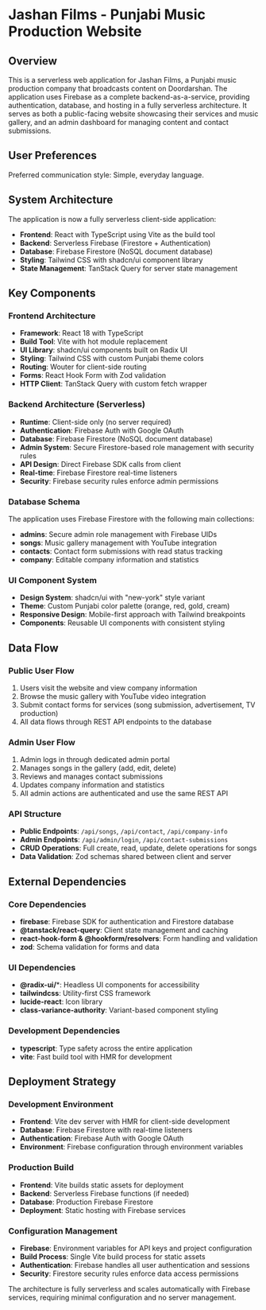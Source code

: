 # Jashan Films - Punjabi Music Production Website

## Overview

This is a serverless web application for Jashan Films, a Punjabi music production company that broadcasts content on Doordarshan. The application uses Firebase as a complete backend-as-a-service, providing authentication, database, and hosting in a fully serverless architecture. It serves as both a public-facing website showcasing their services and music gallery, and an admin dashboard for managing content and contact submissions.

## User Preferences

Preferred communication style: Simple, everyday language.

## System Architecture

The application is now a fully serverless client-side application:

- **Frontend**: React with TypeScript using Vite as the build tool
- **Backend**: Serverless Firebase (Firestore + Authentication)
- **Database**: Firebase Firestore (NoSQL document database)
- **Styling**: Tailwind CSS with shadcn/ui component library
- **State Management**: TanStack Query for server state management

## Key Components

### Frontend Architecture
- **Framework**: React 18 with TypeScript
- **Build Tool**: Vite with hot module replacement
- **UI Library**: shadcn/ui components built on Radix UI
- **Styling**: Tailwind CSS with custom Punjabi theme colors
- **Routing**: Wouter for client-side routing
- **Forms**: React Hook Form with Zod validation
- **HTTP Client**: TanStack Query with custom fetch wrapper

### Backend Architecture (Serverless)
- **Runtime**: Client-side only (no server required)
- **Authentication**: Firebase Auth with Google OAuth
- **Database**: Firebase Firestore (NoSQL document database)
- **Admin System**: Secure Firestore-based role management with security rules
- **API Design**: Direct Firebase SDK calls from client
- **Real-time**: Firebase Firestore real-time listeners
- **Security**: Firebase security rules enforce admin permissions

### Database Schema
The application uses Firebase Firestore with the following main collections:
- **admins**: Secure admin role management with Firebase UIDs
- **songs**: Music gallery management with YouTube integration
- **contacts**: Contact form submissions with read status tracking
- **company**: Editable company information and statistics

### UI Component System
- **Design System**: shadcn/ui with "new-york" style variant
- **Theme**: Custom Punjabi color palette (orange, red, gold, cream)
- **Responsive Design**: Mobile-first approach with Tailwind breakpoints
- **Components**: Reusable UI components with consistent styling

## Data Flow

### Public User Flow
1. Users visit the website and view company information
2. Browse the music gallery with YouTube video integration
3. Submit contact forms for services (song submission, advertisement, TV production)
4. All data flows through REST API endpoints to the database

### Admin User Flow
1. Admin logs in through dedicated admin portal
2. Manages songs in the gallery (add, edit, delete)
3. Reviews and manages contact submissions
4. Updates company information and statistics
5. All admin actions are authenticated and use the same REST API

### API Structure
- **Public Endpoints**: `/api/songs`, `/api/contact`, `/api/company-info`
- **Admin Endpoints**: `/api/admin/login`, `/api/contact-submissions`
- **CRUD Operations**: Full create, read, update, delete operations for songs
- **Data Validation**: Zod schemas shared between client and server

## External Dependencies

### Core Dependencies
- **firebase**: Firebase SDK for authentication and Firestore database
- **@tanstack/react-query**: Client state management and caching
- **react-hook-form & @hookform/resolvers**: Form handling and validation
- **zod**: Schema validation for forms and data

### UI Dependencies
- **@radix-ui/***: Headless UI components for accessibility
- **tailwindcss**: Utility-first CSS framework
- **lucide-react**: Icon library
- **class-variance-authority**: Variant-based component styling

### Development Dependencies
- **typescript**: Type safety across the entire application
- **vite**: Fast build tool with HMR for development

## Deployment Strategy

### Development Environment
- **Frontend**: Vite dev server with HMR for client-side development
- **Database**: Firebase Firestore with real-time listeners
- **Authentication**: Firebase Auth with Google OAuth
- **Environment**: Firebase configuration through environment variables

### Production Build
- **Frontend**: Vite builds static assets for deployment
- **Backend**: Serverless Firebase functions (if needed)
- **Database**: Production Firebase Firestore
- **Deployment**: Static hosting with Firebase services

### Configuration Management
- **Firebase**: Environment variables for API keys and project configuration
- **Build Process**: Single Vite build process for static assets
- **Authentication**: Firebase handles all user authentication and sessions
- **Security**: Firestore security rules enforce data access permissions

The architecture is fully serverless and scales automatically with Firebase services, requiring minimal configuration and no server management.